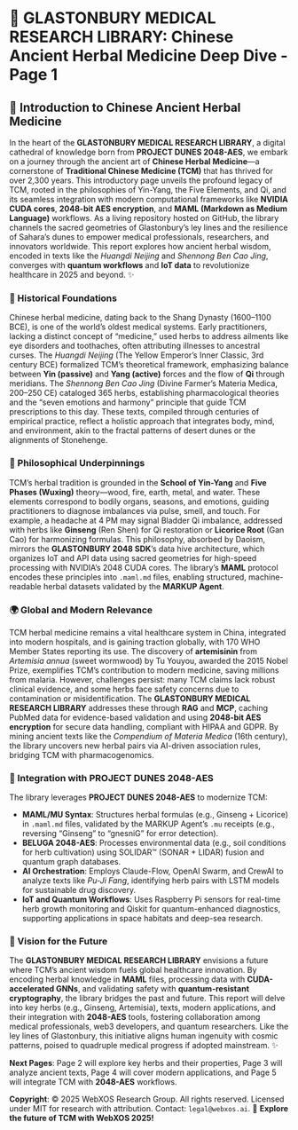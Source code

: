 # 🐪 GLASTONBURY MEDICAL RESEARCH LIBRARY: Chinese Ancient Herbal Medicine Deep Dive - Page 1

## 🌿 Introduction to Chinese Ancient Herbal Medicine

In the heart of the **GLASTONBURY MEDICAL RESEARCH LIBRARY**, a digital cathedral of knowledge born from **PROJECT DUNES 2048-AES**, we embark on a journey through the ancient art of **Chinese Herbal Medicine**—a cornerstone of **Traditional Chinese Medicine (TCM)** that has thrived for over 2,300 years. This introductory page unveils the profound legacy of TCM, rooted in the philosophies of Yin-Yang, the Five Elements, and Qi, and its seamless integration with modern computational frameworks like **NVIDIA CUDA cores**, **2048-bit AES encryption**, and **MAML (Markdown as Medium Language)** workflows. As a living repository hosted on GitHub, the library channels the sacred geometries of Glastonbury’s ley lines and the resilience of Sahara’s dunes to empower medical professionals, researchers, and innovators worldwide. This report explores how ancient herbal wisdom, encoded in texts like the *Huangdi Neijing* and *Shennong Ben Cao Jing*, converges with **quantum workflows** and **IoT data** to revolutionize healthcare in 2025 and beyond. ✨

### 📜 Historical Foundations
Chinese herbal medicine, dating back to the Shang Dynasty (1600–1100 BCE), is one of the world’s oldest medical systems. Early practitioners, lacking a distinct concept of “medicine,” used herbs to address ailments like eye disorders and toothaches, often attributing illnesses to ancestral curses. The *Huangdi Neijing* (The Yellow Emperor’s Inner Classic, 3rd century BCE) formalized TCM’s theoretical framework, emphasizing balance between **Yin (passive)** and **Yang (active)** forces and the flow of **Qi** through meridians. The *Shennong Ben Cao Jing* (Divine Farmer’s Materia Medica, 200–250 CE) cataloged 365 herbs, establishing pharmacological theories and the “seven emotions and harmony” principle that guide TCM prescriptions to this day. These texts, compiled through centuries of empirical practice, reflect a holistic approach that integrates body, mind, and environment, akin to the fractal patterns of desert dunes or the alignments of Stonehenge.[](https://www.britannica.com/science/traditional-Chinese-medicine)

### 🧠 Philosophical Underpinnings
TCM’s herbal tradition is grounded in the **School of Yin-Yang** and **Five Phases (Wuxing)** theory—wood, fire, earth, metal, and water. These elements correspond to bodily organs, seasons, and emotions, guiding practitioners to diagnose imbalances via pulse, smell, and touch. For example, a headache at 4 PM may signal Bladder Qi imbalance, addressed with herbs like **Ginseng** (Ren Shen) for Qi restoration or **Licorice Root** (Gan Cao) for harmonizing formulas. This philosophy, absorbed by Daoism, mirrors the **GLASTONBURY 2048 SDK**’s data hive architecture, which organizes IoT and API data using sacred geometries for high-speed processing with NVIDIA’s 2048 CUDA cores. The library’s **MAML** protocol encodes these principles into `.maml.md` files, enabling structured, machine-readable herbal datasets validated by the **MARKUP Agent**.[](https://www.britannica.com/science/traditional-Chinese-medicine)

### 🌍 Global and Modern Relevance
TCM herbal medicine remains a vital healthcare system in China, integrated into modern hospitals, and is gaining traction globally, with 170 WHO Member States reporting its use. The discovery of **artemisinin** from *Artemisia annua* (sweet wormwood) by Tu Youyou, awarded the 2015 Nobel Prize, exemplifies TCM’s contribution to modern medicine, saving millions from malaria. However, challenges persist: many TCM claims lack robust clinical evidence, and some herbs face safety concerns due to contamination or misidentification. The **GLASTONBURY MEDICAL RESEARCH LIBRARY** addresses these through **RAG** and **MCP**, caching PubMed data for evidence-based validation and using **2048-bit AES encryption** for secure data handling, compliant with HIPAA and GDPR. By mining ancient texts like the *Compendium of Materia Medica* (16th century), the library uncovers new herbal pairs via AI-driven association rules, bridging TCM with pharmacogenomics.[](https://www.who.int/news-room/feature-stories/detail/traditional-medicine-has-a-long-history-of-contributing-to-conventional-medicine-and-continues-to-hold-promise)[](https://www.cambridge.org/core/journals/expert-reviews-in-molecular-medicine/article/what-has-traditional-chinese-medicine-delivered-for-modern-medicine/4322668F11951E352A7142605319078D)[](https://cen.acs.org/biological-chemistry/natural-products/Whats-in-traditional-Chinese-herbal-medicine/101/i12)

### 🚀 Integration with PROJECT DUNES 2048-AES
The library leverages **PROJECT DUNES 2048-AES** to modernize TCM:
- **MAML/MU Syntax**: Structures herbal formulas (e.g., Ginseng + Licorice) in `.maml.md` files, validated by the MARKUP Agent’s `.mu` receipts (e.g., reversing “Ginseng” to “gnesniG” for error detection).
- **BELUGA 2048-AES**: Processes environmental data (e.g., soil conditions for herb cultivation) using SOLIDAR™ (SONAR + LIDAR) fusion and quantum graph databases.
- **AI Orchestration**: Employs Claude-Flow, OpenAI Swarm, and CrewAI to analyze texts like *Pu-Ji Fang*, identifying herb pairs with LSTM models for sustainable drug discovery.
- **IoT and Quantum Workflows**: Uses Raspberry Pi sensors for real-time herb growth monitoring and Qiskit for quantum-enhanced diagnostics, supporting applications in space habitats and deep-sea research.

### 🔮 Vision for the Future
The **GLASTONBURY MEDICAL RESEARCH LIBRARY** envisions a future where TCM’s ancient wisdom fuels global healthcare innovation. By encoding herbal knowledge in **MAML** files, processing data with **CUDA-accelerated GNNs**, and validating safety with **quantum-resistant cryptography**, the library bridges the past and future. This report will delve into key herbs (e.g., Ginseng, Artemisia), texts, modern applications, and their integration with **2048-AES** tools, fostering collaboration among medical professionals, web3 developers, and quantum researchers. Like the ley lines of Glastonbury, this initiative aligns human ingenuity with cosmic patterns, poised to quadruple medical progress if adopted mainstream. ✨

**Next Pages**: Page 2 will explore key herbs and their properties, Page 3 will analyze ancient texts, Page 4 will cover modern applications, and Page 5 will integrate TCM with **2048-AES** workflows.

**Copyright**: © 2025 WebXOS Research Group. All rights reserved. Licensed under MIT for research with attribution. Contact: `legal@webxos.ai`. 🐪 **Explore the future of TCM with WebXOS 2025!**

